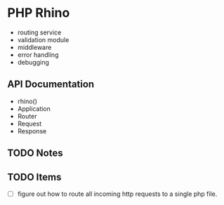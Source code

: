 # PHP Rhino

- routing service
- validation module
- middleware
- error handling
- debugging


## API Documentation

* rhino()
* Application
* Router
* Request
* Response


## TODO Notes


## TODO Items
- [ ] figure out how to route all incoming http requests to a single php file.
